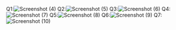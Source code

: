 Q1:![Screenshot (4)](https://github.com/zaidbinnaveed/PfFall23/assets/142867727/226b47ff-790a-4790-b477-d563744bafab)
Q2:![Screenshot (5)](https://github.com/zaidbinnaveed/PfFall23/assets/142867727/1d30b44d-f9b2-4275-ae49-2d7ed7d4decb)
Q3:![Screenshot (6)](https://github.com/zaidbinnaveed/PfFall23/assets/142867727/a8ff386d-28fa-4c6a-9e3a-9aae4e4994cf)
Q4:![Screenshot (7)](https://github.com/zaidbinnaveed/PfFall23/assets/142867727/94c8d1ac-40f3-4cb1-aec3-4608f8450e72)
Q5:![Screenshot (8)](https://github.com/zaidbinnaveed/PfFall23/assets/142867727/95600d9c-f7c2-44b6-ba19-a3592eea699a)
Q6:![Screenshot (9)](https://github.com/zaidbinnaveed/PfFall23/assets/142867727/a315d8e6-6cd6-47ad-838b-191534aa8e32)
Q7:![Screenshot (10)](https://github.com/zaidbinnaveed/PfFall23/assets/142867727/5f81acb4-a3ab-4ca3-9e2d-69b0296dcc85)

